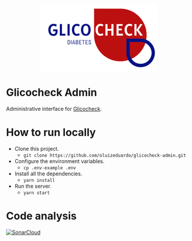 <div align="center">
  <img src="./docs/glicocheck-logo.png">  
</div>

# Glicocheck Admin
Administrative interface for [Glicocheck](https://github.com/oluizeduardo/glicocheck).

# How to run locally
- Clone this project.
    - `git clone https://github.com/oluizeduardo/glicocheck-admin.git`
- Configure the environment variables.
    - `cp .env-example .env`
- Install all the dependencies.
    - `yarn install`
- Run the server.
    - `yarn start`

# Code analysis
[![SonarCloud](https://sonarcloud.io/images/project_badges/sonarcloud-black.svg)](https://sonarcloud.io/summary/new_code?id=oluizeduardo_glicocheck-admin)
